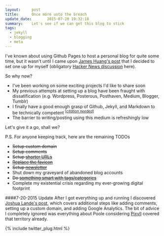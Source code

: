 ```yaml
---
layout:     post
title:      Once more unto the breach
update_date:       2015-07-20 19:32:18
summary:    Let's see if we can get this blog to stick
tags: 
  - jekyll 
  - blogging 
  - meta
---
```


I've known about using Github Pages to host a personal blog for quite some time, but it wasn't until I came upon [James Huang's post](http://growthalytics.com/programming/2015/07/19/setting-up-your-own-blog/) that I decided to set one up for myself (obligatory [Hacker News discussion](https://news.ycombinator.com/item?id=9913136) here). 

So why now? 

* I've been working on some exciting projects I'd like to share soon
* My previous attempts at setting up a blog have been fraught with dissatification (e.g. Wordpress, Posterous, Posthaven, Medium, Blogger, Tumblr)
* I finally have a good enough grasp of Github, Jekyll, and Markdown to be technically competent <sup>[<em>[citation needed](https://xkcd.com/285/)</em>]</sup>
* The barrier to writing/posting using this medium is refreshingly low

Let's give it a go, shall we? 

P.S. For anyone keeping track, here are the remaining TODOs

*  <del>Setup custom domain</del>
*  <del>Setup comments</del>
*  <del>Setup [shorter URLs](http://joshualande.com/short-urls-jekyll/)</del> 
*  <del>[Replace the favicon](http://www.favicon-generator.org/)</del>
*  <del>Setup [newsletter](http://tinyletter.com/robertdavidmartinez)</del>
*  Shut down my graveyard of abandoned blog accounts
*  <del>Do [something smart with tags/categories](https://blog.brandonparsons.me/2015-using-tags-in-a-jekyll-blog-on-github-pages/)</del>
*  Complete my existential crisis regarding my ever-growing digital footprint

####7-20-2015 Update
 After I got everything up and running I discovered [Joshua Lande's post](http://joshualande.com/jekyll-github-pages-poole), which covers additional steps like adding comments, setting up a custom domain, and adding Google Analytics. The bit of advice I completely ignored was everything about Poole considering [Pixyll](http://Pixyll.com) covered that territory already. 

{% include twitter_plug.html %}

